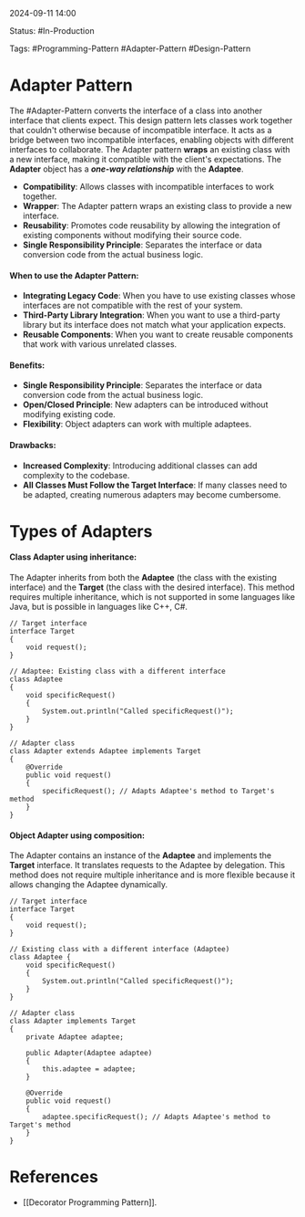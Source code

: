 
2024-09-11 14:00

Status: #In-Production

Tags: #Programming-Pattern #Adapter-Pattern #Design-Pattern

# Adapter Pattern

The #Adapter-Pattern converts the interface of a class into another interface that clients expect. This design pattern lets classes work together that couldn't otherwise because of incompatible interface.
It acts as a bridge between two incompatible interfaces, enabling objects with different interfaces to collaborate. The Adapter pattern **wraps** an existing class with a new interface, making it compatible with the client's expectations.
The **Adapter** object has a ***one-way relationship*** with the **Adaptee**.

- **Compatibility**: Allows classes with incompatible interfaces to work together.
- **Wrapper**: The Adapter pattern wraps an existing class to provide a new interface.
- **Reusability**: Promotes code reusability by allowing the integration of existing components without modifying their source code.
- **Single Responsibility Principle**: Separates the interface or data conversion code from the actual business logic.

#### When to use the Adapter Pattern:

- **Integrating Legacy Code**: When you have to use existing classes whose interfaces are not compatible with the rest of your system.
- **Third-Party Library Integration**: When you want to use a third-party library but its interface does not match what your application expects.
- **Reusable Components**: When you want to create reusable components that work with various unrelated classes.

#### Benefits:

- **Single Responsibility Principle**: Separates the interface or data conversion code from the actual business logic.
- **Open/Closed Principle**: New adapters can be introduced without modifying existing code.
- **Flexibility**: Object adapters can work with multiple adaptees.

#### Drawbacks:

- **Increased Complexity**: Introducing additional classes can add complexity to the codebase.
- **All Classes Must Follow the Target Interface**: If many classes need to be adapted, creating numerous adapters may become cumbersome.

# Types of Adapters

#### Class Adapter using inheritance:

The Adapter inherits from both the **Adaptee** (the class with the existing interface) and the **Target** (the class with the desired interface). This method requires multiple inheritance, which is not supported in some languages like Java, but is possible in languages like C++, C#.

```
// Target interface
interface Target
{
    void request();
}

// Adaptee: Existing class with a different interface
class Adaptee
{
    void specificRequest()
    {
        System.out.println("Called specificRequest()");
    }
}

// Adapter class
class Adapter extends Adaptee implements Target
{
    @Override
    public void request()
    {
        specificRequest(); // Adapts Adaptee's method to Target's method
    }
}
```

#### Object Adapter using composition:

The Adapter contains an instance of the **Adaptee** and implements the **Target** interface. It translates requests to the Adaptee by delegation. This method does not require multiple inheritance and is more flexible because it allows changing the Adaptee dynamically.

```
// Target interface
interface Target
{
    void request();
}

// Existing class with a different interface (Adaptee)
class Adaptee {
    void specificRequest()
    {
        System.out.println("Called specificRequest()");
    }
}

// Adapter class
class Adapter implements Target
{
    private Adaptee adaptee;

    public Adapter(Adaptee adaptee)
    {
        this.adaptee = adaptee;
    }

    @Override
    public void request()
    {
        adaptee.specificRequest(); // Adapts Adaptee's method to Target's method
    }
}
```


# References

- [[Decorator Programming Pattern]].
